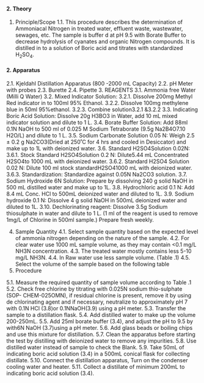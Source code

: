 #### 2. Theory

1.	Principle/Scope
1.1.	This procedure describes the determination of Ammoniacal Nitrogen in treated water, effluent waste, wastewater, sewages, etc. The sample is buffer d at pH 9.5 with Borate Buffer to decrease hydrolysis of cyanates and organic Nitrogen compounds. It is distilled in to a solution of Boric acid and titrates with standardized H<sub>2</sub>SO<sub>4</sub>.  
#### 2.	Apparatus

2.1.	Kjeldahl Distillation Apparatus (800 -2000 mL Capacity)
2.2.	pH Meter with probes
2.3.	Burette
2.4.	Pipette
3.	REAGENTS
3.1.	Ammonia free Water (Milli  Q Water)
3.2.	Mixed Indicator Solution:
3.2.1.	Dissolve 200mg Methyl Red indicator in to 100ml 95% Ethanol.
3.2.2.	Dissolve 100mg methylene blue in 50ml 95%ethanol. 
3.2.3.	Combine solution3.2.1 &3.2.2
3.3.	Indicating Boric Acid Solution: Dissolve 20g H3BO3 in Water, add 10 mL mixed indicator solution and dilute to 1 L. 
3.4.	Borate Buffer Solution: Add 88ml 0.1N NaOH to 500 ml of 0.025 M Sodium Tetraborate (9.5g Na2B4O7.10 H2O/L) and dilute to 1 L.
3.5.	Sodium Carbonate Solution 0.05 N: Weigh 2.5 ± 0.2 g Na2CO3(Dried at 250˚C for 4 hrs and cooled in Desiccator) and make up to 1L with deionized water.
3.6.	Standard H2SO4Solution 0.02N:
3.6.1.	Stock Standard H2SO4Solution 0.2 N:	Dilute5.44 mL Concentrated H2SO4to 1000 mL with deionized water.
3.6.2.	Standard H2SO4 Solution 0.02 N: Dilute 100 ml stock standardH2SO41000 mL with deionized water.
3.6.3.	Standardization: Standardize against 0.05N Na2CO3 solution. 
3.7.	Sodium Hydroxide 6N Solution: Prepare by dissolving 240 g solid NaOH in 500 mL distilled water and make up to 1L.
3.8.	Hydrochloric acid 0.1 N: Add 8.4 mL Conc. HCl to 500mL deionized water and diluted to 1L.
3.9.	Sodium hydroxide 0.1 N: Dissolve 4 g solid NaOH in 500mL deionized water and diluted to 1L.
3.10.	Dechlorinating reagent: Dissolve 3.5g Sodium thiosulphate in water and dilute to 1 L. (1 ml of the reagent is used to remove 1mg/L of Chlorine in 500ml sample.) Prepare fresh weekly.

4.	Sample Quantity
4.1.	Select sample quantity based on the expected level of ammonia nitrogen depending on the nature of the sample.
4.2.	For clear water use 1000 mL sample volume, as they may contain <0.1 mg/L NH3N concentration.
4.3.	The treated water mostly contains less 5-10 mg/L NH3N.
4.4.	In Raw water use less sample volume. (Table .1)
4.5.	Select the volume of the sample based on the following table
5.	Procedure 

5.1.	Measure the required quantity of sample volume according to Table .1
5.2.	Check free chlorine by titrating with 0.025N sodium thio-sulphate (SOP- CHEM-025OMN), if residual chlorine is present, remove it by using de chlorinating agent and if necessary, neutralize to approximately pH 7 with 0.1N HCl (3.8)or 0.1NNaOH(3.9) using a pH meter.
5.3.	Transfer the sample to a distillation flask.
5.4.	Add distilled water to make up the volume 200-250mL.
5.5.	Add 25ml borate buffer (3.4), and adjust the pH to 9.5 by with6N NaOH (3.7)using a pH meter.
5.6.	Add glass beads or boiling chips and use this mixture for distillation.
5.7.	Clean the apparatus before starting the test by distilling with deionized water to remove any impurities.
5.8.	Use distilled water instead of sample to check the Blank.
5.9.	Take 50mL of indicating boric acid solution (3.4) in a 500mL conical flask for collecting distillate.
5.10.	Connect the distillation apparatus, Turn on the condenser cooling water and heater.
5.11.	Collect a distillate of minimum 200mL to indicating boric acid solution (3.4).



